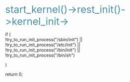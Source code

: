 

<font color="#4590a3" size = "6px">start_kernel()->rest_init()->kernel_init-></font>



if (  
    	!try_to_run_init_process("/sbin/init") ||  
	    !try_to_run_init_process("/etc/init") ||  
	    !try_to_run_init_process("/bin/init") ||  
	    !try_to_run_init_process("/bin/sh")

   )


  
return 0;


